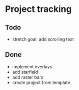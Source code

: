 # Project tracking

## Todo

- stretch goal: add scrolling text

## Done

- implement overlays
- add starfield
- add raster bars
- create project from template
